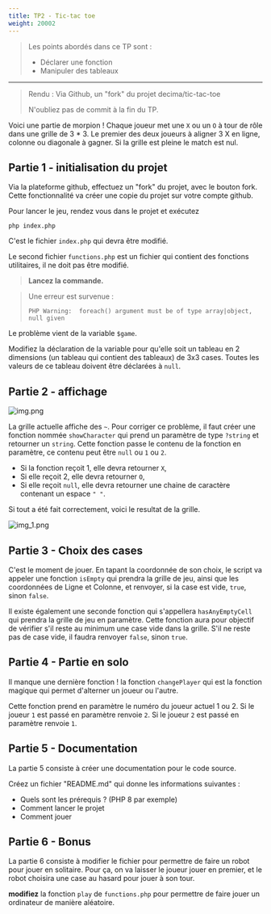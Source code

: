 ```yaml
---
title: TP2 - Tic-tac toe
weight: 20002
---
```

> Les points abordés dans ce TP sont : 
> - Déclarer une fonction
> - Manipuler des tableaux

---
>
> Rendu : Via Github, un "fork" du projet decima/tic-tac-toe
>
> N'oubliez pas de commit à la fin du TP.


Voici une partie de morpion ! 
Chaque joueur met une `X` ou un `O` à tour de rôle dans une grille de 3 * 3.
Le premier des deux joueurs à aligner 3 X en ligne, colonne ou diagonale à gagner.
Si la grille est pleine le match est nul. 


## Partie 1 - initialisation du projet

Via la plateforme github, effectuez un "fork" du projet, avec le bouton fork.
Cette fonctionnalité va créer une copie du projet sur votre compte github. 

Pour lancer le jeu, rendez vous dans le projet et exécutez 
```shell
php index.php
```
C'est le fichier `index.php` qui devra être modifié.

Le second fichier `functions.php` est un fichier qui contient des fonctions utilitaires, il ne doit pas être modifié.

> **Lancez la commande.**

> Une erreur est survenue :
> ```
> PHP Warning:  foreach() argument must be of type array|object, null given
> ```

Le problème vient de la variable `$game`. 

Modifiez la déclaration de la variable pour qu'elle soit un tableau en 2 dimensions (un tableau qui contient des tableaux) de 3x3 cases. Toutes les valeurs de ce tableau doivent être déclarées à `null`.

## Partie 2 - affichage

![img.png](../img.png)

La grille actuelle affiche des `~`. Pour corriger ce problème, il faut créer une fonction nommée `showCharacter` qui 
prend un paramètre de type `?string` et retourner un `string`.
Cette fonction passe le contenu de la fonction en paramètre, ce contenu peut être `null` ou `1` ou `2`.

- Si la fonction reçoit 1, elle devra retourner `X`, 
- Si elle reçoit 2, elle devra retourner `O`,
- Si elle reçoit `null`, elle devra retourner une chaine de caractère contenant un espace `" "`.

Si tout a été fait correctement, voici le resultat de la grille.

![img_1.png](../img_1.png)

## Partie 3 - Choix des cases

C'est le moment de jouer.
En tapant la coordonnée de son choix, le script va appeler une fonction `isEmpty` qui prendra la grille de jeu,
ainsi que les coordonnées de Ligne et Colonne, et renvoyer, si la case est vide, `true`, sinon `false`.

Il existe également une seconde fonction qui s'appellera `hasAnyEmptyCell` qui prendra la grille de jeu en paramètre.
Cette fonction aura pour objectif de vérifier s'il reste au minimum une case vide dans la grille.
S'il ne reste pas de case vide, il faudra renvoyer `false`, sinon `true`.

## Partie 4 - Partie en solo

Il manque une dernière fonction ! la fonction `changePlayer` qui est la fonction magique qui permet d'alterner un joueur ou l'autre.

Cette fonction prend en paramètre le numéro du joueur actuel 1 ou 2.
Si le joueur `1` est passé en paramètre renvoie `2`. Si le joueur `2` est passé en paramètre renvoie `1`.


## Partie 5 - Documentation

La partie 5 consiste à créer une documentation pour le code source.

Créez un fichier "README.md" qui donne les informations suivantes : 
- Quels sont les prérequis ? (PHP 8 par exemple)
- Comment lancer le projet
- Comment jouer

## Partie 6 - Bonus

La partie 6 consiste à modifier le fichier pour permettre de faire un robot pour jouer en solitaire.
Pour ça, on va laisser le joueur jouer en premier, et le robot choisira une case au hasard pour jouer à son tour.

**modifiez** la fonction `play` de `functions.php` pour permettre de faire jouer un ordinateur de manière aléatoire. 